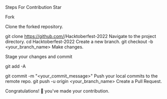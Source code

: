 Steps For Contribution
Star

Fork

Clone the forked repository.

git clone https://github.com/<your-github-username>/Hacktoberfest-2022
Navigate to the project directory.
cd Hacktoberfest-2022
Create a new branch.
git checkout -b <your_branch_name>
Make changes.

Stage your changes and commit

git add -A

git commit -m "<your_commit_message>"
Push your local commits to the remote repo.
git push -u origin <your_branch_name>
Create a Pull Request.

Congratulations! 🎉 you've made your contribution.
